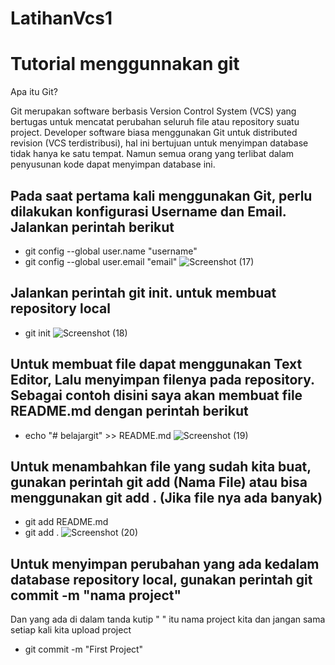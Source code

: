 # LatihanVcs1
# Tutorial menggunnakan git
Apa itu Git?

Git merupakan software berbasis Version Control System (VCS) yang bertugas untuk mencatat perubahan seluruh file atau repository suatu project. Developer software biasa menggunakan Git untuk distributed revision (VCS terdistribusi), hal ini bertujuan untuk menyimpan database tidak hanya ke satu tempat. Namun semua orang yang terlibat dalam penyusunan kode dapat menyimpan database ini.

## Pada saat pertama kali menggunakan Git, perlu dilakukan konfigurasi Username dan Email. Jalankan perintah berikut

- git config --global user.name "username" 
- git config --global user.email "email"
![Screenshot (17)](https://user-images.githubusercontent.com/92367765/137684106-a9f87253-d38e-4ad4-95ed-dbfef8516653.png)
## Jalankan perintah git init. untuk membuat repository local
- git init
![Screenshot (18)](https://user-images.githubusercontent.com/92367765/137687267-d0e3d35c-9b2b-4097-95a7-9ade26646c03.png)
## Untuk membuat file dapat menggunakan Text Editor, Lalu menyimpan filenya pada repository. Sebagai contoh disini saya akan membuat file README.md dengan perintah berikut
- echo "# belajargit" >> README.md
![Screenshot (19)](https://user-images.githubusercontent.com/92367765/137687709-2c619cf4-aef1-47d4-a007-911c3600a1a2.png)
## Untuk menambahkan file yang sudah kita buat, gunakan perintah git add (Nama File) atau bisa menggunakan git add . (Jika file nya ada banyak)
- git add README.md
- git add .
![Screenshot (20)](https://user-images.githubusercontent.com/92367765/137688523-ad0903b9-a166-4e9e-9729-896678a405fa.png)
## Untuk menyimpan perubahan yang ada kedalam database repository local, gunakan perintah git commit -m "nama project"
Dan yang ada di dalam tanda kutip " " itu nama project kita dan jangan sama setiap kali kita upload project
- git commit -m "First Project"


